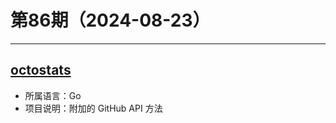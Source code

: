 # 第86期（2024-08-23）

---
## [octostats](https://github.com/irevenko/octostats)
- 所属语言：Go
- 项目说明：附加的 GitHub API 方法
